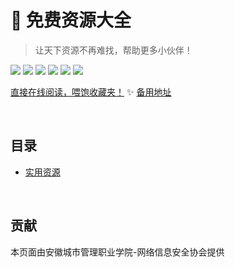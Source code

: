 # 💎 免费资源大全
> 让天下资源不再难找，帮助更多小伙伴！



![](https://img.shields.io/badge/学习路线-100+-brightgreen.svg)
![](https://img.shields.io/badge/贴心教程-100+-green.svg)
![](https://img.shields.io/badge/项目实战-100+-red.svg)
![](https://img.shields.io/badge/编程书籍-1000+-yellow.svg)
![](https://img.shields.io/badge/面试合集-1000+-orange.svg)
![](https://img.shields.io/badge/实用资源-1000+-blue.svg)

[直接在线阅读，喂饱收藏夹！](https://beibei66631.github.io/wxzyfx/) ✨ 
[备用地址](https://beibei66631.gitee.io/free-programming-resources) 




<br/>

## 目录

-  [实用资源](./实用资源/README.md)



<br/>

## 贡献

本页面由安徽城市管理职业学院-网络信息安全协会提供
